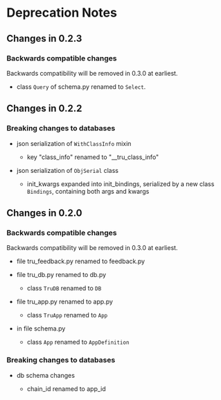 # Deprecation Notes

## Changes in 0.2.3

### Backwards compatible changes

Backwards compatibility will be removed in 0.3.0 at earliest.

- class `Query` of schema.py renamed to `Select`.

## Changes in 0.2.2

### Breaking changes to databases

- json serialization of `WithClassInfo` mixin
    - key "class_info" renamed to "__tru_class_info"

- json serialization of `ObjSerial` class
    - init_kwargs expanded into init_bindings, serialized by a new class
      `Bindings`, containing both args and kwargs

## Changes in 0.2.0

### Backwards compatible changes

Backwards compatibility will be removed in 0.3.0 at earliest.

- file tru_feedback.py renamed to feedback.py

- file tru_db.py renamed to db.py
    - class `TruDB` renamed to `DB`

- file tru_app.py renamed to app.py
    - class `TruApp` renamed to `App`

- in file schema.py
    - class `App` renamed to `AppDefinition`

### Breaking changes to databases

- db schema changes

    - chain_id renamed to app_id

